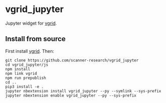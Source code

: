 # vgrid_jupyter

Jupyter widget for [vgrid](https://github.com/scanner-research/vgrid).

## Install from source

First install [vgrid](https://github.com/scanner-research/vgrid). Then:

```
git clone https://github.com/scanner-research/vgrid_jupyter
cd vgrid_jupyter/js
npm install
npm link vgrid
npm run prepublish
cd ..
pip3 install -e .
jupyter nbextension install vgrid_jupyter --py --symlink --sys-prefix
jupyter nbextension enable vgrid_jupyter --py --sys-prefix
```
